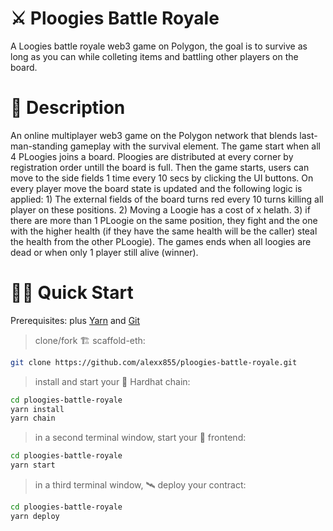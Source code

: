 # ⚔️ Ploogies Battle Royale

A Loogies battle royale web3 game on Polygon, the goal is to survive as long as you can while colleting items and battling other players on the board.

# 📖 Description

An online multiplayer web3 game on the Polygon network that blends last-man-standing gameplay with the survival element. The game start when all 4 PLoogies joins a board. Ploogies are distributed at every corner by registration order untill the board is full. Then the game starts, users can move to the side fields 1 time every 10 secs by clicking the UI buttons. On every player move the board state is updated and the following logic is applied: 1) The external fields of the board turns red every 10 turns killing all player on these positions. 2) Moving a Loogie has a cost of x helath. 3) if there are more than 1 PLoogie on the same position, they fight and the one with the higher health (if they have the same health will be the caller) steal the health from the other PLoogie). The games ends when all loogies are dead or when only 1 player still alive (winner).

# 🏄‍♂️ Quick Start

Prerequisites: plus [Yarn](https://classic.yarnpkg.com/en/docs/install/) and [Git](https://git-scm.com/downloads)

> clone/fork 🏗 scaffold-eth:

```bash
git clone https://github.com/alexx855/ploogies-battle-royale.git
```

> install and start your 👷‍ Hardhat chain:

```bash
cd ploogies-battle-royale
yarn install
yarn chain
```

> in a second terminal window, start your 📱 frontend:

```bash
cd ploogies-battle-royale
yarn start
```

> in a third terminal window, 🛰 deploy your contract:

```bash
cd ploogies-battle-royale
yarn deploy
```

